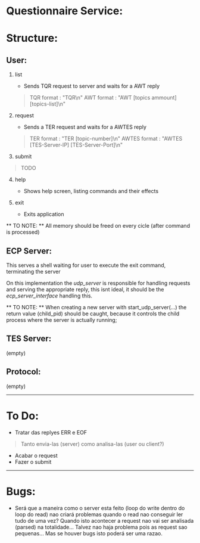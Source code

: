 Questionnaire Service:
============================

# Structure:

## User:

1. list
    - Sends TQR request to server and waits for a AWT reply
    > TQR format : "TQR\n"
    > AWT format : "AWT [topics ammount] [topics-list]\n"

2. request
    - Sends a TER request and waits for a AWTES reply
    > TER format : "TER [topic-number]\n"
    > AWTES format : "AWTES [TES-Server-IP] [TES-Server-Port]\n"

3. submit
> TODO

4. help
    - Shows help screen, listing commands and their effects

5. exit
    - Exits application

** TO NOTE: **
All memory should be freed on every cicle (after command is processed)


## ECP Server:
This serves a shell waiting for user to execute the exit command, terminating the server

On this implementation the *udp_server* is responsible for handling requests and serving the appropriate reply, this isnt ideal, it should be the *ecp_server_interface* handling this.

** TO NOTE: **
When creating a new server with start_udp_server(...) the return value (child_pid) should be caught, because it controls the child process where the server is actually running;


## TES Server:
(empty)

## Protocol:
(empty)

* * *

# To Do:
- Tratar das replyes ERR e EOF
> Tanto envia-las (server) como analisa-las (user ou client?)
- Acabar o request
- Fazer o submit

* * *
# Bugs:
- Será que a maneira como o server esta feito (loop do write dentro do loop do read) nao criará problemas quando o read nao conseguir ler tudo de uma vez? Quando isto acontecer a request nao vai ser analisada (parsed) na totalidade... Talvez nao haja problema pois as request sao pequenas... Mas se houver bugs isto poderá ser uma razao.
